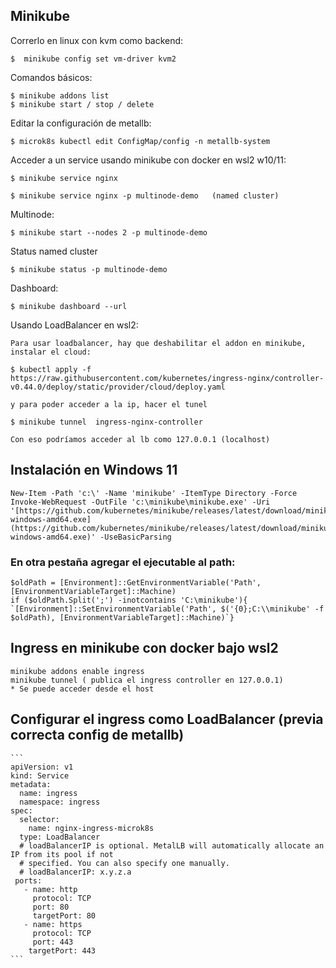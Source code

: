 ## Minikube


Correrlo en linux con kvm como backend:

    $  minikube config set vm-driver kvm2

Comandos básicos:


    $ minikube addons list
    $ minikube start / stop / delete 


Editar la configuración de metallb:

    $ microk8s kubectl edit ConfigMap/config -n metallb-system


Acceder a un service usando minikube con docker en wsl2 w10/11:

    $ minikube service nginx

    $ minikube service nginx -p multinode-demo   (named cluster)

Multinode:

    $ minikube start --nodes 2 -p multinode-demo

Status named cluster

    $ minikube status -p multinode-demo

Dashboard:

    $ minikube dashboard --url
    

Usando LoadBalancer en wsl2:

    Para usar loadbalancer, hay que deshabilitar el addon en minikube, instalar el cloud: 

    $ kubectl apply -f https://raw.githubusercontent.com/kubernetes/ingress-nginx/controller-v0.44.0/deploy/static/provider/cloud/deploy.yaml

    y para poder acceder a la ip, hacer el tunel
    
    $ minikube tunnel  ingress-nginx-controller

    Con eso podríamos acceder al lb como 127.0.0.1 (localhost)


## Instalación en Windows 11

    New-Item -Path 'c:\' -Name 'minikube' -ItemType Directory -Force
    Invoke-WebRequest -OutFile 'c:\minikube\minikube.exe' -Uri '[https://github.com/kubernetes/minikube/releases/latest/download/minikube-windows-amd64.exe](https://github.com/kubernetes/minikube/releases/latest/download/minikube-windows-amd64.exe)' -UseBasicParsing

### En otra pestaña agregar el ejecutable al path:

    $oldPath = [Environment]::GetEnvironmentVariable('Path', [EnvironmentVariableTarget]::Machine)
    if ($oldPath.Split(';') -inotcontains 'C:\minikube'){   `[Environment]::SetEnvironmentVariable('Path', $('{0};C:\\minikube' -f $oldPath), [EnvironmentVariableTarget]::Machine)`}


## Ingress en minikube con docker bajo wsl2

    minikube addons enable ingress 
    minikube tunnel ( publica el ingress controller en 127.0.0.1)
    * Se puede acceder desde el host

## Configurar el ingress como LoadBalancer (previa correcta config de metallb)

    ```
    apiVersion: v1
    kind: Service
    metadata:
      name: ingress
      namespace: ingress
    spec:
      selector:
        name: nginx-ingress-microk8s
      type: LoadBalancer
      # loadBalancerIP is optional. MetalLB will automatically allocate an IP from its pool if not
      # specified. You can also specify one manually.
      # loadBalancerIP: x.y.z.a
     ports:
       - name: http
         protocol: TCP
         port: 80
         targetPort: 80
       - name: https
         protocol: TCP
         port: 443
        targetPort: 443
    ``` 